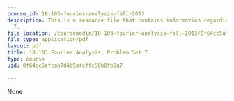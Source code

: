 ```yaml
---
course_id: 18-103-fourier-analysis-fall-2013
description: This is a resource file that contains information regarding problem set
  7.
file_location: /coursemedia/18-103-fourier-analysis-fall-2013/0f64cc5afcab7d4b5afcffc50b8fb3a7_MIT18_103F13_pset7.pdf
file_type: application/pdf
layout: pdf
title: 18.103 Fourier Analysis, Problem Set 7
type: course
uid: 0f64cc5afcab7d4b5afcffc50b8fb3a7

---
```

None
